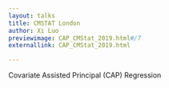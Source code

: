 ```yaml
---
layout: talks
title: CMSTAT London
author: Xi Luo
previewimage: CAP_CMStat_2019.html#/7
externallink: CAP_CMStat_2019.html

---
```

Covariate Assisted Principal (CAP) Regression

